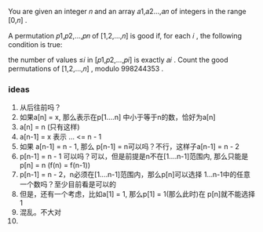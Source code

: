 You are given an integer 𝑛
and an array 𝑎1,𝑎2…,𝑎𝑛
of integers in the range [0,𝑛]
.

A permutation 𝑝1,𝑝2,…,𝑝𝑛
of [1,2,…,𝑛]
is good if, for each 𝑖
, the following condition is true:

the number of values ≤𝑖
in [𝑝1,𝑝2,…,𝑝𝑖]
is exactly 𝑎𝑖
.
Count the good permutations of [1,2,…,𝑛]
, modulo 998244353
.

### ideas

1. 从后往前吗？
2. 如果a[n] = x, 那么表示在p[1....n] 中小于等于n的数，恰好为a[n]
3. a[n] = n (只有这样)
4. a[n-1] = x 表示 ... <= n - 1
5. 如果 a[n-1] = n - 1, 那么 p[n-1] = n可以吗？不行，这样子a[n-1] = n - 2
6. p[n-1] = n - 1 可以吗？可以，但是前提是n不在[1....n-1]范围内, 那么只能是p[n] = n (f(n) = f(n-1))
7. p[n-1] = n - 2，n必须在[1....n-1]范围内，那么p[n]可以选择 1...n-1中的任意一个数吗？至少目前看是可以的
8. 但是，还有一个考虑，比如a[1] = 1, 那么p[1] = 1(那么此时)在 p[n]就不能选择1
9. 混乱。不大对
10. 